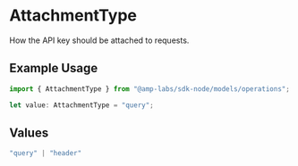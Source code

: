 # AttachmentType

How the API key should be attached to requests.

## Example Usage

```typescript
import { AttachmentType } from "@amp-labs/sdk-node/models/operations";

let value: AttachmentType = "query";
```

## Values

```typescript
"query" | "header"
```